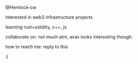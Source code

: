 @Hemlock-cw

interested in web3 infrastructure projects

learning rust+solidity, c++, js

collaborate on: not much atm, avax looks interesting though.

how to reach me: reply to this

:)
